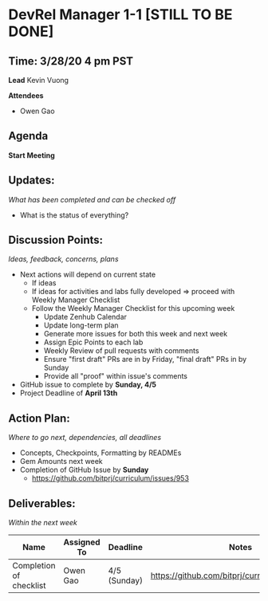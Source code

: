# DevRel Manager 1-1 [STILL TO BE DONE]
## Time: 3/28/20 4 pm PST

**Lead**
Kevin Vuong

**Attendees**
* Owen Gao

## Agenda
**Start Meeting**

## Updates:
*What has been completed and can be checked off*

* What is the status of everything? 

## Discussion Points:
*Ideas, feedback, concerns, plans*
* Next actions will depend on current state
  * If ideas 
  * If ideas for activities and labs fully developed => proceed with Weekly Manager Checklist
  * Follow the Weekly Manager Checklist for this upcoming week
    * Update Zenhub Calendar
    * Update long-term plan
    * Generate more issues for both this week and next week
    * Assign Epic Points to each lab
    * Weekly Review of pull requests with comments
    * Ensure "first draft" PRs are in by Friday, "final draft" PRs in by Sunday
    * Provide all "proof" within issue's comments
* GitHub issue to complete by **Sunday, 4/5**
* Project Deadline of **April 13th**

## Action Plan:
*Where to go next, dependencies, all deadlines*

* Concepts, Checkpoints, Formatting by READMEs
* Gem Amounts next week
* Completion of GitHub Issue by **Sunday** 
  * https://github.com/bitprj/curriculum/issues/953

## Deliverables:
*Within the next week*

Name  | Assigned To | Deadline | Notes
------|-------------|----------|------
 Completion of checklist | Owen Gao    | 4/5 (Sunday) | https://github.com/bitprj/curriculum/issues/953 

